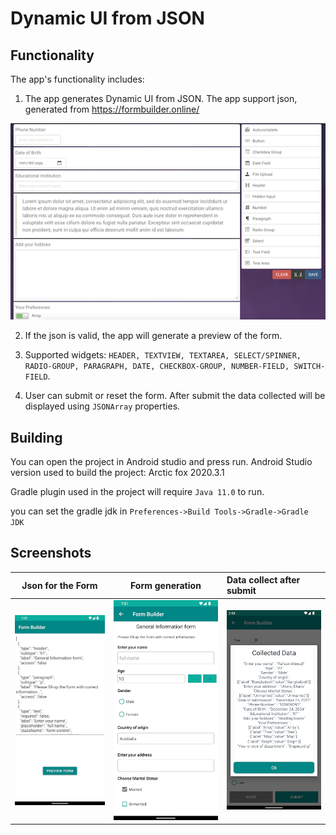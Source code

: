 # Dynamic UI from JSON

## Functionality
The app's functionality includes:
1. The app generates Dynamic UI from JSON. The app support json, generated from https://formbuilder.online/

![](images/formbuilder_web.png)

2. If the json is valid, the app will generate a preview of the form.

3. Supported widgets: `HEADER, TEXTVIEW, TEXTAREA, SELECT/SPINNER, RADIO-GROUP, PARAGRAPH, DATE, CHECKBOX-GROUP, NUMBER-FIELD, SWITCH-FIELD`.

4. User can submit or reset the form. After submit the data collected will be displayed using `JSONArray` properties.

## Building

You can open the project in Android studio and press run.
Android Studio version used to build the project: Arctic fox 2020.3.1

Gradle plugin used in the project will require `Java 11.0` to run.

you can set the gradle jdk in `Preferences->Build Tools->Gradle->Gradle JDK`

## Screenshots

Json for the Form             |  Form generation                   |   Data collect after submit
:------------------------:|:------------------------:|:------------------------
![](images/json_view.png)    |  ![](images/form_preview.png)  |   ![](images/data_collect.png)

